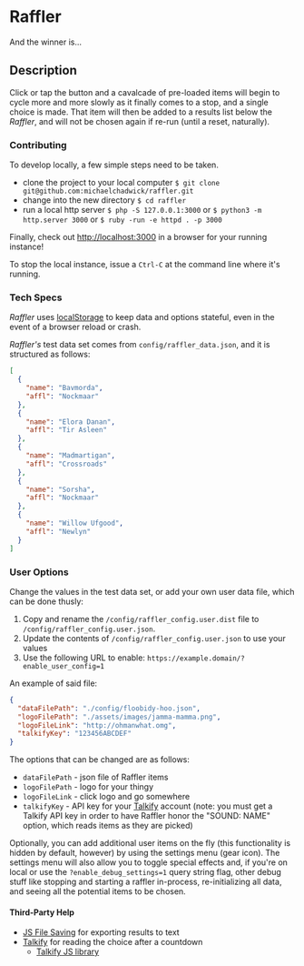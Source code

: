 # Raffler

And the winner is...

## Description

Click or tap the button and a cavalcade of pre-loaded items will begin to cycle more and more slowly as it finally comes to a stop, and a single choice is made. That item will then be added to a results list below the *Raffler*, and will not be chosen again if re-run (until a reset, naturally).

### Contributing

To develop locally, a few simple steps need to be taken.

* clone the project to your local computer
`$ git clone git@github.com:michaelchadwick/raffler.git`
* change into the new directory
`$ cd raffler`
* run a local http server
`$ php -S 127.0.0.1:3000` or `$ python3 -m http.server 3000` or `$ ruby -run -e httpd . -p 3000`

Finally, check out [http://localhost:3000](http://localhost:3000) in a browser for your running instance!

To stop the local instance, issue a `Ctrl-C` at the command line where it's running.

### Tech Specs

*Raffler* uses [localStorage](https://developer.mozilla.org/en-US/docs/Web/API/Window/localStorage) to keep data and options stateful, even in the event of a browser reload or crash.

*Raffler's* test data set comes from `config/raffler_data.json`, and it is structured as follows:

```json
[
  {
    "name": "Bavmorda",
    "affl": "Nockmaar"
  },
  {
    "name": "Elora Danan",
    "affl": "Tir Asleen"
  },
  {
    "name": "Madmartigan",
    "affl": "Crossroads"
  },
  {
    "name": "Sorsha",
    "affl": "Nockmaar"
  },
  {
    "name": "Willow Ufgood",
    "affl": "Newlyn"
  }
]
```

### User Options

Change the values in the test data set, or add your own user data file, which can be done thusly:

  1. Copy and rename the `/config/raffler_config.user.dist` file to `/config/raffler_config.user.json`.
  2. Update the contents of `/config/raffler_config.user.json` to use your values
  3. Use the following URL to enable: `https://example.domain/?enable_user_config=1`

An example of said file:

```json
{
  "dataFilePath": "./config/floobidy-hoo.json",
  "logoFilePath": "./assets/images/jamma-mamma.png",
  "logoFileLink": "http://ohmanwhat.omg",
  "talkifyKey": "123456ABCDEF"
}
```

The options that can be changed are as follows:

* `dataFilePath` - json file of Raffler items
* `logoFilePath` - logo for your thingy
* `logoFileLink` - click logo and go somewhere
* `talkifyKey` - API key for your [Talkify](https://manage.talkify.net) account (note: you must get a Talkify API key in order to have Raffler honor the "SOUND: NAME" option, which reads items as they are picked)

Optionally, you can add additional user items on the fly (this functionality is hidden by default, however) by using the settings menu (gear icon). The settings menu will also allow you to toggle special effects and, if you're on local or use the `?enable_debug_settings=1` query string flag, other debug stuff like stopping and starting a raffler in-process, re-initializing all data, and seeing all the potential items to be chosen.

#### Third-Party Help

* [JS File Saving](https://github.com/eligrey/FileSaver.js) for exporting results to text
* [Talkify](https://talkify.net) for reading the choice after a countdown
    * [Talkify JS library](https://github.com/Hagsten/Talkify)
